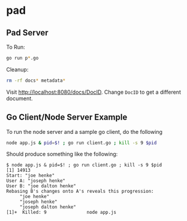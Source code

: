 pad
===

## Pad Server

To Run:
```bash
go run p*.go
```
Cleanup:
```bash
rm -rf docs* metadata*
```

Visit [http://localhost:8080/docs/DocID](http://localhost:8080/docs/DocID). Change `DocID` to get a different document.

## Go Client/Node Server Example

To run the node server and a sample go client, do the following

```bash
node app.js & pid=$! ; go run client.go ; kill -s 9 $pid
```

Should produce something like the following:


    $ node app.js & pid=$! ; go run client.go ; kill -s 9 $pid
    [1] 14913
    Start: "joe henke"
    User A: "joseph henke"
    User B: "joe dalton henke"
    Rebasing B's changes onto A's reveals this progression:
    	 "joe henke"
    	 "joseph henke"
    	 "joseph dalton henke"
    [1]+  Killed: 9               node app.js
